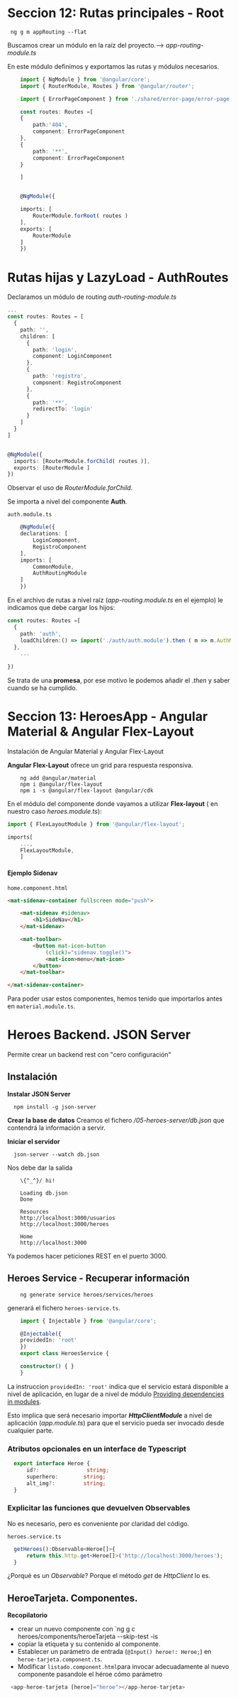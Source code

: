 # Seccion 12:  Rutas principales - Root

```shell
 ng g m appRouting --flat
```
Buscamos crear un módulo en la raíz del proyecto.--> *app-routing-module.ts*

En este módulo definimos y exportamos las rutas y módulos necesarios.
```typescript
    import { NgModule } from '@angular/core';
    import { RouterModule, Routes } from '@angular/router';

    import { ErrorPageComponent } from './shared/error-page/error-page.component';

    const routes: Routes =[
    {
        path:'404',
        component: ErrorPageComponent
    },
    {
        path: '**',
        component: ErrorPageComponent 
    }

    ]


    @NgModule({

    imports: [
        RouterModule.forRoot( routes )
    ],
    exports: [
        RouterModule
    ]
    })
```

# Rutas hijas y LazyLoad - AuthRoutes
Declaramos un módulo de routing *auth-routing-module.ts*
```typescript
...
const routes: Routes = [
  {
    path: '',
    children: [
      {
        path: 'login',
        component: LoginComponent
      },
      {
        path: 'registro',
        component: RegistroComponent
      },
      {
        path: '**',
        redirectTo: 'login'
      }
    ]
  }
]


@NgModule({
  imports: [RouterModule.forChild( routes )],
  exports: [RouterModule ]
})
```
Observar el uso de *RouterModule.forChild*.

Se importa a nivel del componente **Auth**.

`auth.module.ts`
```typescript
    @NgModule({
    declarations: [
        LoginComponent,
        RegistroComponent
    ],
    imports: [
        CommonModule,
        AuthRoutingModule
    ]
    })
``` 
En el archivo de rutas a nivel raíz (*app-routing.module.ts* en el ejemplo) le indicamos que debe cargar los hijos:
```typescript
const routes: Routes =[
  {
    path: 'auth',
    loadChildren:() => import('./auth/auth.module').then ( m => m.AuthModule)
  },
    ...
  
})
```
Se trata de una **promesa**, por ese motivo le podemos añadir el *.then* y saber cuando se ha cumplido.




# Seccion 13: HeroesApp - Angular Material & Angular Flex-Layout

Instalación de Angular Material y Angular Flex-Layout

**Angular Flex-Layout** ofrece un grid para respuesta responsiva.

```shell
    ng add @angular/material
    npm i @angular/flex-layout
    npm i -s @angular/flex-layout @angular/cdk
```

En el módulo del componente donde vayamos a utilizar **Flex-layout** ( en nuestro caso *heroes.module.ts*): 
```typescript
import { FlexLayoutModule } from '@angular/flex-layout';

imports[
    ...,
    FlexLayoutModule,
    ]
```

#### Ejemplo Sidenav

`home.component.html`
```html
<mat-sidenav-container fullscreen mode="push">

    <mat-sidenav #sidenav>
        <h1>SideNav</h1>
    </mat-sidenav>

    <mat-toolbar>
        <button mat-icon-button
            (click)="sidenav.toggle()">
            <mat-icon>menu</mat-icon>
        </button>
    </mat-toolbar>

</mat-sidenav-container>
```
Para poder usar estos componentes, hemos tenido que importarlos antes en `material.module.ts`.


# Heroes Backend. JSON Server

Permite crear un backend rest con "cero configuración"

## Instalación

**Instalar JSON Server**
```shell
  npm install -g json-server
```
**Crear la base de datos**
Creamos el fichero  */05-heroes-server/db.json* que contendrá la información a servir.

**Iniciar el servidor**
```shell
  json-server --watch db.json
```

Nos debe dar la salida
```
    \{^_^}/ hi!

    Loading db.json
    Done

    Resources
    http://localhost:3000/usuarios
    http://localhost:3000/heroes

    Home
    http://localhost:3000
```

Ya podemos hacer peticiones REST en el puerto 3000.

## Heroes Service - Recuperar información

```shell
    ng generate service heroes/services/heroes
```
generará el fichero `heroes-service.ts`.
```typescript
    import { Injectable } from '@angular/core';

    @Injectable({
    providedIn: 'root'
    })
    export class HeroesService {

    constructor() { }
    }
```

La instruccion `providedIn: 'root'` indica que el servicio estará disponible a nivel de aplicación, en lugar de a nivel de módulo [Providing dependencies in modules](https://angular.io/guide/providers).

Esto implica que será necesario importar ***HttpClientModule*** a nivel de aplicación (*app.module.ts*) para que el servicio pueda ser invocado desde cualquier parte.

### Atributos opcionales en un interface de Typescript
```typescript
  export interface Heroe {
      id?:               string;
      superhero:        string;
      alt_img?:         string;
  }
```
### Explicitar las funciones que devuelven **Observables**
No es necesario, pero es conveniente por claridad del código.

`heroes.service.ts`
```typescript
  getHeroes():Observable<Heroe[]>{
      return this.http.get<Heroe[]>('http://localhost:3000/heroes');
  }
```

¿Porqué es un *Observable*? Porque el método *get* de *HttpClient* lo es.


## HeroeTarjeta. Componentes.
**Recopilatorio**
- crear un nuevo componente con `ng g c heroes/components/heroeTarjeta --skip-test -is
- copiar la etiqueta <mat-card> y su contenido al componente.
- Establecer un parámetro de entrada (`@Input() heroe!: Heroe;`) en `heroe-tarjeta.component.ts`.
- Modificar `listado.component.html`para invocar adecuadamente al nuevo componente pasandole el héroe cómo parámetro
```typescript
 <app-heroe-tarjeta [heroe]="heroe"></app-heroe-tarjeta>
```


